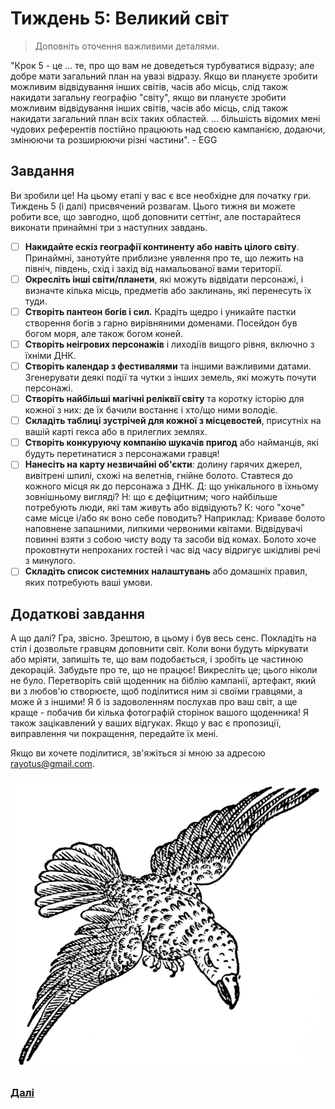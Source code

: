 # Тиждень 5: Великий світ
>Доповніть оточення важливими деталями.

"Крок 5 - це ... те, про що вам не доведеться турбуватися відразу; але добре мати загальний план на увазі відразу. Якщо ви плануєте зробити можливим відвідування інших світів, часів або місць, слід також накидати загальну географію "світу", якщо ви плануєте зробити можливим відвідування інших світів, часів або місць, слід також накидати загальний план всіх таких областей. ... більшість відомих мені чудових референтів постійно працюють над своєю кампанією, додаючи, змінюючи та розширюючи різні частини". - EGG
## Завдання

Ви зробили це! На цьому етапі у вас є все необхідне для початку гри. Тиждень 5 (і далі) присвячений розвагам. Цього тижня ви можете робити все, що завгодно, щоб доповнити сеттінг, але постарайтеся виконати принаймні три з наступних завдань. 
- [ ] **Накидайте ескіз географії континенту або навіть цілого світу**. Принаймні, занотуйте приблизне уявлення про те, що лежить на північ, південь, схід і захід від намальованої вами території.
- [ ] **Окресліть інші світи/планети**, які можуть відвідати персонажі, і визначте кілька місць, предметів або заклинань, які перенесуть їх туди. 
- [ ] **Створіть пантеон богів і сил.** Крадіть щедро і уникайте пастки створення богів з гарно вирівняними доменами. Посейдон був богом моря, але також богом коней. 
- [ ] **Створіть неігрових персонажів** і лиходіїв вищого рівня, включно з їхніми ДНК. 
- [ ] **Створіть календар з фестивалями** та іншими важливими датами. Згенерувати деякі події та чутки з інших земель, які можуть почути персонажі. 
- [ ] **Створіть найбільші магічні реліквії світу** та коротку історію для кожної з них: де їх бачили востаннє і хто/що ними володіє. 
- [ ] **Складіть таблиці зустрічей для кожної з місцевостей**, присутніх на вашій карті гекса або в прилеглих землях. 
- [ ] **Створіть конкуруючу компанію шукачів пригод** або найманців, які будуть перетинатися з персонажами гравця!
- [ ] **Нанесіть на карту незвичайні об'єкти**: долину гарячих джерел, вивітрені шпилі, схожі на велетнів, гнійне болото. Ставтеся до кожного місця як до персонажа з ДНК. Д: що унікального в їхньому зовнішньому вигляді? Н: що є дефіцитним; чого найбільше потребують люди, які там живуть або відвідують? К: чого "хоче" саме місце і/або як воно себе поводить? Наприклад: Криваве болото наповнене запашними, липкими червоними квітами. Відвідувачі повинні взяти з собою чисту воду та засоби від комах. Болото хоче проковтнути непроханих гостей і час від часу відригує шкідливі речі з минулого. 
- [ ] **Складіть список системних налаштувань** або домашніх правил, яких потребують ваші умови.
## Додаткові завдання

А що далі? Гра, звісно. Зрештою, в цьому і був весь сенс. Покладіть на стіл і дозвольте гравцям доповнити світ. Коли вони будуть міркувати або мріяти, запишіть те, що вам подобається, і зробіть це частиною декорацій. Забудьте про те, що не працює! Викресліть це; цього ніколи не було. Перетворіть свій щоденник на біблію кампанії, артефакт, який ви з любов'ю створюєте, щоб поділитися ним зі своїми гравцями, а може й з іншими! 
Я б із задоволенням послухав про ваш світ, а ще краще - побачив би кілька фотографій сторінок вашого щоденника! Я також зацікавлений у ваших відгуках. Якщо у вас є пропозиції, виправлення чи покращення, передайте їх мені. 

Якщо ви хочете поділитися, зв'яжіться зі мною за адресою rayotus@gmail.com.

![](Assets/5.png)

### [Далі](Словами%20Гарі%20Гігакса.md)
